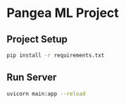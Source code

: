# Pangea ML Project

## Project Setup

```bash
pip install -r requirements.txt
```

## Run Server 

```bash
uvicorn main:app --reload
```
